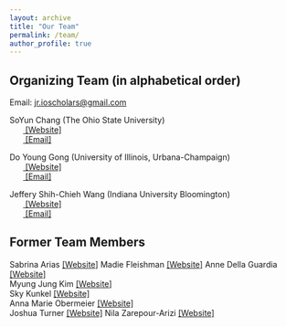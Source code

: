 ```yaml
---
layout: archive
title: "Our Team"
permalink: /team/
author_profile: true
---
```


## Organizing Team (in alphabetical order)

Email: [jr.ioscholars@gmail.com](jr.ioscholars@gmail.com)

SoYun Chang (The Ohio State University)
<br>&nbsp;&nbsp;&nbsp;&nbsp;&nbsp;&nbsp;<span style="padding-right:5%"><a href='{{ "https://polisci.osu.edu/people/chang.2318"}}'><i class='fas fa-user'></i> [Website]</a></span>
<br>&nbsp;&nbsp;&nbsp;&nbsp;&nbsp;&nbsp;<span style="padding-right:5%"><a href='{{ "mailto:chang.2318@osu.edu"}}'><i class='fas fa-envelope'></i> [Email]</a></span>

Do Young Gong (University of Illinois, Urbana-Champaign)
<br>&nbsp;&nbsp;&nbsp;&nbsp;&nbsp;&nbsp;<span style="padding-right:5%"><a href='{{ "https://dygong2.github.io/doyounggong/"}}'><i class='fas fa-user'></i> [Website]</a></span>
<br>&nbsp;&nbsp;&nbsp;&nbsp;&nbsp;&nbsp;<span style="padding-right:5%"><a href='{{ "mailto:dygong2@illinois.edu"}}'><i class='fas fa-envelope'></i> [Email]</a></span>

Jeffery Shih-Chieh Wang (Indiana University Bloomington)
<br>&nbsp;&nbsp;&nbsp;&nbsp;&nbsp;&nbsp;<span style="padding-right:5%"><a href='{{ "https://jeffery-wang.com/"}}'><i class='fas fa-user'></i> [Website]</a></span>
<br>&nbsp;&nbsp;&nbsp;&nbsp;&nbsp;&nbsp;<span style="padding-right:5%"><a href='{{ "mailto:jeffery.wang429@gmail.com"}}'><i class='fas fa-envelope'></i> [Email]</a></span>


## Former Team Members

Sabrina Arias <a href="https://www.sabrinabarias.com/">[Website]</a>
Madie Fleishman <a href="https://gvpt.umd.edu/gradprofile/fleishman/madeline">[Website]</a> 
Anne Della Guardia <a href="https://www.annedellaguardia.com/">[Website]</a>  
Myung Jung Kim <a href="https://www.myungjungkim.com/">[Website]</a>  
Sky Kunkel <a href="https://www.skytheacademic.com">[Website]</a>  
Anna Marie Obermeier <a href="https://www.wareffects.eu/team">[Website]</a>  
Joshua Turner <a href="https://www.joshuaaturner.net/">[Website]</a>
Nila Zarepour-Arizi <a href="https://www.depts.ttu.edu/politicalscience/Graduate_Students/Current_Grad_Students.php">[Website]</a>  


<!-- Valerie de Koeijer <br>
&nbsp;&nbsp;&nbsp;&nbsp;&nbsp;&nbsp;*PhD*: Johns Hopkins University.<br>
&nbsp;&nbsp;&nbsp;&nbsp;&nbsp;&nbsp;*Affiliation(s)*: Leiden University Assistant Professor at the Institute of Security and <br>&nbsp;&nbsp;&nbsp;&nbsp;&nbsp;&nbsp;&nbsp;&nbsp;&nbsp;&nbsp;&nbsp;&nbsp;&nbsp;&nbsp;&nbsp;&nbsp;&nbsp;&nbsp;&nbsp;&nbsp;&nbsp;&nbsp;&nbsp;&nbsp;&nbsp;&nbsp;&nbsp;Global Affairs (2023 - Present).
<br>&nbsp;&nbsp;&nbsp;&nbsp;&nbsp;&nbsp;<span style="padding-right:5%"><a href='{{ "https://www.universiteitleiden.nl/en/staffmembers/valerie-de-koeijer"}}'><i class='fas fa-user'></i> [Website]</a></span>
<br>&nbsp;&nbsp;&nbsp;&nbsp;&nbsp;&nbsp;<span style="padding-right:5%"><a href='{{ "mailto:vdekoei1@jhu.edu"}}'><i class='fas fa-envelope'></i> [Email]</a></span> -->

